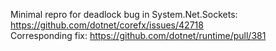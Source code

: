 Minimal repro for deadlock bug in System.Net.Sockets: https://github.com/dotnet/corefx/issues/42718  
Corresponding fix: https://github.com/dotnet/runtime/pull/381  
